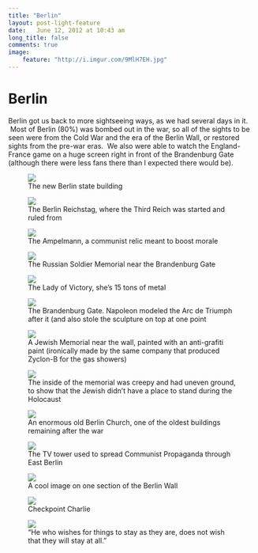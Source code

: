 ```yaml
---
title: "Berlin"
layout: post-light-feature
date:   June 12, 2012 at 10:43 am
long_title: false
comments: true
image:
    feature: "http://i.imgur.com/9MlH7EH.jpg"
---
```

# Berlin

Berlin got us back to more sightseeing ways, as we had several days in it.  Most of Berlin (80%) was bombed out in the war, so all of the sights to be seen were from the Cold War and the era of the Berlin Wall, or restored sights from the pre-war eras.  We also were able to watch the England-France game on a huge screen right in front of the Brandenburg Gate (although there were less fans there than I expected there would be).

<figure>
    <img src="http://i.imgur.com/CgB9Cio.jpg">
    <figcaption>The new Berlin state building</figcaption>
</figure>
<figure>
    <img src="http://i.imgur.com/1UfDRd4.jpg">
    <figcaption>The Berlin Reichstag, where the Third Reich was started and ruled from</figcaption>
</figure>
<figure>
    <img src="http://i.imgur.com/zf8KRDV.jpg">
    <figcaption>The Ampelmann, a communist relic meant to boost morale</figcaption>
</figure>
<figure>
    <img src="http://i.imgur.com/7MuIdyY.jpg">
    <figcaption>The Russian Soldier Memorial near the Brandenburg Gate</figcaption>
</figure>
<figure>
    <img src="http://i.imgur.com/ZJ2c6iK.jpg">
    <figcaption>The Lady of Victory, she’s 15 tons of metal</figcaption>
</figure>
<figure>
    <img src="http://i.imgur.com/8PJUqtw.jpg">
    <figcaption>The Brandenburg Gate. Napoleon modeled the Arc de Triumph after it (and also stole the sculpture on top at one point</figcaption>
</figure>
<figure>
    <img src="http://i.imgur.com/AoJ6bcZ.jpg">
    <figcaption>A Jewish Memorial near the wall, painted with an anti-grafiti paint (ironically made by the same company that produced Zyclon-B for the gas showers)</figcaption>
</figure>
<figure>
    <img src="http://i.imgur.com/ymn1Zff.jpg">
    <figcaption>The inside of the memorial was creepy and had uneven ground, to show that the Jewish didn’t have a place to stand during the Holocaust</figcaption>
</figure>
<figure>
    <img src="http://i.imgur.com/zgWNFvv.jpg">
    <figcaption>An enormous old Berlin Church, one of the oldest buildings remaining after the war</figcaption>
</figure>
<figure>
    <img src="http://i.imgur.com/v7uy9YI.jpg">
    <figcaption>The TV tower used to spread Communist Propaganda through East Berlin</figcaption>
</figure>
<figure>
    <img src="http://i.imgur.com/iEEXvLc.jpg">
    <figcaption>A cool image on one section of the Berlin Wall</figcaption>
</figure>
<figure>
    <img src="http://i.imgur.com/AnmtVhz.jpg">
    <figcaption>Checkpoint Charlie</figcaption>
</figure>
<figure>
    <img src="http://i.imgur.com/zETCc0d.jpg">
    <figcaption>“He who wishes for things to stay as they are, does not wish that they will stay at all.”</figcaption>
</figure>

